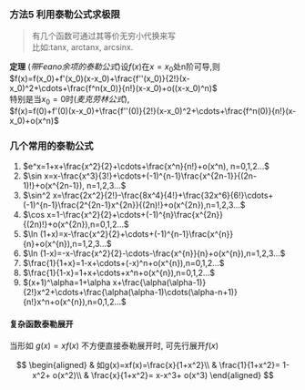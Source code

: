 ### 方法5 利用泰勒公式求极限

> 有几个函数可通过其等价无穷小代换来写<BR>
> 比如:tanx, arctanx, arcsinx.

**定理** (_带Feano余项的泰勒公式_)设$f(x)$在$x=x_0$处n阶可导,则  
$f(x)=f(x_0)+f'(x_0)(x-x_0)+\frac{f''(x_0)}{2!}(x-x_0)^2+\cdots+\frac{f^n(x_0)}{n!}(x-x_0)+o((x-x_0)^n)$  
特别是当$x_0=0$时(_麦克劳林公式_),  
$f(x)=f(0)+f'(0)(x-x_0)+\frac{f''(0)}{2!}(x-x_0)^2+\cdots+\frac{f^n(0)}{n!}(x-x_0)+o(x^n)$

### 几个常用的泰勒公式

1. $e^x=1+x+\frac{x^2}{2}+\cdots+\frac{x^n}{n!}+o(x^n), n=0,1,2…$
2. $\sin x=x-\frac{x^3}{3!}+\cdots+(-1)^{n-1}\frac{x^{2n-1}}{(2n-1)!}+o(x^{2n-1}), n=1,2,3…$
3. $\sin^2 x=\frac{2x^2}{2!}-\frac{8x^4}{4!}+\frac{32x^6}{6!}\cdots+(-1)^{n-1}\frac{2^{2n-1}x^{2n}}{(2n)!}+o(x^{2n}),n=1,2,3…$
4. $\cos x=1-\frac{x^2}{2}+\cdots+(-1)^{n}\frac{x^{2n}}{(2n)!}+o(x^{2n}),n=0,1,2…$
5. $\ln (1+x)=x-\frac{x^2}{2}+\cdots+(-1)^{n-1}\frac{x^{n}}{n}+o(x^{n}),n=1,2,3…$
6. $\ln (1-x)=-x-\frac{x^2}{2}-\cdots-\frac{x^{n}}{n}+o(x^{n}),n=1,2,3…$
7. $\frac{1}{1+x}=1-x+\cdots+(-x)^n+o(x^{n}),n=0,1,2…$
8. $\frac{1}{1-x}=1+x+\cdots+x^n+o(x^{n}),n=0,1,2…$
9. $(x+1)^\alpha=1+\alpha x+\frac{\alpha(\alpha-1)}{2!}x^2+\cdots+\frac{\alpha(\alpha-1)\cdots(\alpha-n+1)}{n!}x^n+o(x^{n}),n=0,1,2…$

#### 复杂函数泰勒展开

当形如 $g(x)=xf(x)$ 不方便直接泰勒展开时, 可先行展开$f(x)$

$$
\begin{aligned}
	& 如g(x)=xf(x)=\frac{x}{1+x^2}\\
	& \frac{1}{1+x^2}= 1-x^2+ o(x^2)\\
	& \frac{x}{1+x^2}= x-x^3+ o(x^3)
\end{aligned}
$$

